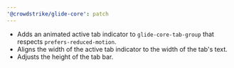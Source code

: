 ```yaml
---
'@crowdstrike/glide-core': patch
---
```


- Adds an animated active tab indicator to `glide-core-tab-group` that respects `prefers-reduced-motion`.
- Aligns the width of the active tab indicator to the width of the tab's text.
- Adjusts the height of the tab bar.
